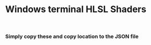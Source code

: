 <h1>Windows terminal HLSL Shaders</h1><br>
<h3>Simply copy these and copy location to the JSON file</h3>
